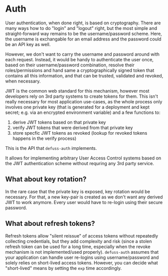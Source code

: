 # Auth

User authentication, when done right, is based on cryptography.
There are many ways how to do "login" and "logout" right,
but the most simple and straight-forward way remains to be
the username/password scheme. Here, the username is exchangable 
for an email address and the password could be an API key as well.

However, we don't want to carry the username and password around
with each request. Instead, it would be handy to authenticate the
user once, based on their username/password combination, resolve
their roles/permissions and hand same a cryptographically signed
token that contains all this information, and that can be trusted,
validated and revoked, when necessary.

JWT is the common web standard for this mechanism, however most 
developers rely on 3rd party systems to create tokens for them.
This isn't really necessary for most application use-cases, 
as the whole process only involves one private key 
(that is generated for a deployment and kept secret; e.g. via an 
encrypted environment variable) and a few functions to:

1) derive JWT tokens based on that private key
2) verify JWT tokens that were derived from that private key
3) store specfic JWT tokens as revoked (lookup for revoked tokens happens in the verify process)

This is the API that `defuss-auth` implements. 

It allows for implementing arbitrary User Access Control systems based on the JWT
authentication scheme without requring any 3rd party service.

## What about key rotation?

In the rare case that the private key is exposed, key rotation would be
necessary. For that, a new key-pair is created as we don't want any derived JWT to work anymore. 
Every user would have to re-login using their secure password.

## What about refresh tokens?

Refresh tokens allow "silent reissue" of access tokens without repeatedly collecting credentials, 
but they add complexity and risk (since a stolen refresh token can be used for a long time, especially
when the revoke mechanism is not implemented/used properly). `defuss-auth` assumes that your 
application can handle user re-logins using username/password and solely relies on short-lived access tokens.
However, you can decide what "short-lived" means by setting the `exp` time accordingly.